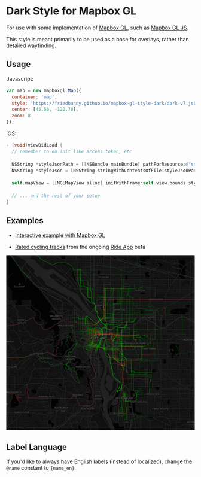 # Dark Style for Mapbox GL

For use with some implementation of [Mapbox GL](https://www.mapbox.com/mapbox-gl/), such as [Mapbox GL JS](https://github.com/mapbox/mapbox-gl-js/).

This style is meant primarily to be used as a base for overlays, rather than detailed wayfinding.

## Usage

Javascript:

```javascript
var map = new mapboxgl.Map({
  container: 'map', 
  style: 'https://friedbunny.github.io/mapbox-gl-style-dark/dark-v7.json',
  center: [45.56, -122.78],
  zoom: 8
});
```

iOS:

```objective-c
- (void)viewDidLoad {
  // remember to do init like access token, etc

  NSString *styleJsonPath = [[NSBundle mainBundle] pathForResource:@"styles/dark-v7" ofType:@"json"];
  NSString *styleJson = [NSString stringWithContentsOfFile:styleJsonPath encoding:NSUTF8StringEncoding error:NULL];
    
  self.mapView = [[MGLMapView alloc] initWithFrame:self.view.bounds styleJSON:styleJson accessToken:accessToken];

  // ... and the rest of your setup
}
```

## Examples

- [Interactive example with Mapbox GL](https://friedbunny.github.io/mapbox-gl-style-dark/example.html)

- [Rated cycling tracks](http://ride.kulturny.com) from the ongoing [Ride App](http://ride.report) beta

[![alt text](example.jpg "Rides overlayed on Portland, Oregon")](http://ride.kulturny.com)

## Label Language

If you'd like to always have English labels (instead of localized), change the `@name` constant to `{name_en}`.
